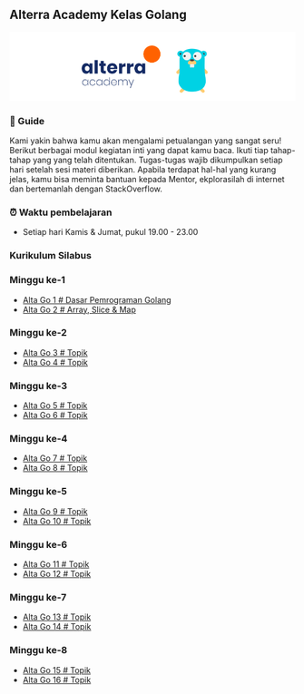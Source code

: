 ## Alterra Academy Kelas Golang

![Header](assets/banner.png)

### 🚢 Guide

Kami yakin bahwa kamu akan mengalami petualangan yang sangat seru! Berikut berbagai modul kegiatan inti yang dapat kamu baca. Ikuti tiap tahap-tahap yang yang telah ditentukan. Tugas-tugas wajib dikumpulkan setiap hari setelah sesi materi diberikan. Apabila terdapat hal-hal yang kurang jelas, kamu bisa meminta bantuan kepada Mentor, ekplorasilah di internet dan bertemanlah dengan StackOverflow.

### ⏰ Waktu pembelajaran
- Setiap hari Kamis & Jumat, pukul 19.00 - 23.00

### Kurikulum Silabus
### Minggu ke-1
- [Alta Go 1 # Dasar Pemrograman Golang](./src/modul-go-1.md)
- [Alta Go 2 # Array, Slice & Map](./src/modul-go-2.md)
### Minggu ke-2
- [Alta Go 3 # Topik](./src/modul-go-3.md)
- [Alta Go 4 # Topik](./src/modul-go-4.md)
### Minggu ke-3
- [Alta Go 5 # Topik](./src/modul-go-5.md)
- [Alta Go 6 # Topik](./src/modul-go-6.md)
### Minggu ke-4
- [Alta Go 7 # Topik](./src/modul-go-7.md)
- [Alta Go 8 # Topik](./src/modul-go-8.md)
### Minggu ke-5
- [Alta Go 9 # Topik](./src/modul-go-9.md)
- [Alta Go 10 # Topik](./src/modul-go-10.md)
### Minggu ke-6
- [Alta Go 11 # Topik](./src/modul-go-11.md)
- [Alta Go 12 # Topik](./src/modul-go-12.md)
### Minggu ke-7
- [Alta Go 13 # Topik](./src/modul-go-13.md)
- [Alta Go 14 # Topik](./src/modul-go-14.md)
### Minggu ke-8
- [Alta Go 15 # Topik](./src/modul-go-15.md)
- [Alta Go 16 # Topik](./src/modul-go-16.md)